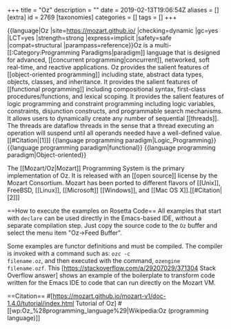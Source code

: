 +++
title = "Oz"
description = ""
date = 2019-02-13T19:06:54Z
aliases = []
[extra]
id = 2769
[taxonomies]
categories = []
tags = []
+++

{{language|Oz
|site=https://mozart.github.io/
|checking=dynamic
|gc=yes
|LCT=yes
|strength=strong
|express=implicit
|safety=safe
|compat=structural
|parampass=reference}}Oz is a multi-[[:Category:Programming Paradigms|paradigm]] language that is designed for advanced, [[concurrent programming|concurrent]], networked, soft real-time, and reactive applications. Oz provides the salient features of [[object-oriented programming]] including state, abstract data types, objects, classes, and inheritance. It provides the salient features of [[functional programming]] including compositional syntax, first-class procedures/functions, and lexical scoping. It provides the salient features of logic programming and constraint programming including logic variables, constraints, disjunction constructs, and programmable search mechanisms. It allows users to dynamically create any number of sequential [[threads]]. The threads are dataflow threads in the sense that a thread executing an operation will suspend until all operands needed have a well-defined value.[[#Citation|[1]]]
{{language programming paradigm|Logic_Programming}}
{{language programming paradigm|functional}}
{{language programming paradigm|Object-oriented}}

The [[Mozart/Oz|Mozart]] Programming System is the primary implementation of Oz. It is released with an [[open source]] license by the Mozart Consortium. Mozart has been ported to different flavors of [[Unix]], FreeBSD, [[Linux]], [[Microsoft]] [[Windows]], and [[Mac OS X]].[[#Citation|[2]]]

==How to execute the examples on Rosetta Code==
All examples that start with <code>declare</code> can be used directly in the Emacs-based IDE, without a separate compilation step. Just copy the source code to the <code>Oz</code> buffer and select the menu item "Oz&rarr;Feed Buffer".

Some examples are functor definitions and must be compiled. The compiler is invoked with a command such as: <code>ozc -c filename.oz</code>, and then executed with the command, <code>ozengine filename.ozf</code>. This [https://stackoverflow.com/a/29207029/371304 Stack Overflow answer] shows an example of the boilerplate to transform code written for the Emacs IDE to code that can run directly on the Mozart VM.

==Citation==
#[https://mozart.github.io/mozart-v1/doc-1.4.0/tutorial/index.html Tutorial of Oz]
#[[wp:Oz_%28programming_language%29|Wikipedia:Oz (programming language)]]
